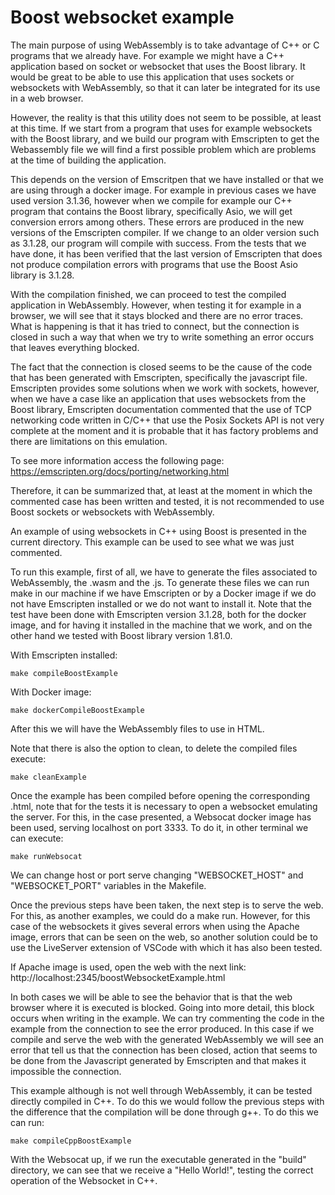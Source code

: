 # Boost websocket example

The main purpose of using WebAssembly is to take advantage of C++ or C programs that we already have. For example we might have a C++ application based on socket or websocket that uses the Boost library. It would be great to be able to use this application that uses sockets or websockets with WebAssembly, so that it can later be integrated for its use in a web browser.

However, the reality is that this utility does not seem to be possible, at least at this time. If we start from a program that uses for example websockets with the Boost library, and we build our program with Emscripten to get the Webassembly file we will find a first possible problem which are problems at the time of building the application.

This depends on the version of Emscritpen that we have installed or that we are using through a docker image. For example in previous cases we have used version 3.1.36, however when we compile for example our C++ program that contains the Boost library, specifically Asio, we will get conversion errors among others. These errors are produced in the new versions of the Emscripten compiler. If we change to an older version such as 3.1.28, our program will compile with success. From the tests that we have done, it has been verified that the last version of Emscripten that does not produce compilation errors with programs that use the Boost Asio library is 3.1.28.

With the compilation finished, we can proceed to test the compiled application in WebAssembly. However, when testing it for example in a browser, we will see that it stays blocked and there are no error traces. What is happening is that it has tried to connect, but the connection is closed in such a way that when we try to write something an error occurs that leaves everything blocked.

The fact that the connection is closed seems to be the cause of the code that has been generated with Emscripten, specifically the javascript file. Emscripten provides some solutions when we work with sockets, however, when we have a case like an application that uses websockets from the Boost library, Emscripten documentation commented that the use of TCP networking code written in C/C++ that use the Posix Sockets API is not very complete at the moment and it is probable that it has factory problems and there are limitations on this emulation.

To see more information access the following page: https://emscripten.org/docs/porting/networking.html

Therefore, it can be summarized that, at least at the moment in which the commented case has been written and tested, it is not recommended to use Boost sockets or websockets with WebAssembly.

An example of using websockets in C++ using Boost is presented in the current directory. This example can be used to see what we was just commented.

To run this example, first of all, we have to generate the files associated to WebAssembly, the .wasm and the .js. To generate these files we can run make in our machine if we have Emscripten or by a Docker image if we do not have Emscripten installed or we do not want to install it. Note that the test have been done with Emscripten version 3.1.28, both for the docker image, and for having it installed in the machine that we work, and on the other hand we tested with Boost library version 1.81.0.

With Emscripten installed:

```shell
make compileBoostExample
```

With Docker image:

```shell
make dockerCompileBoostExample
```

After this we will have the WebAssembly files to use in HTML.

Note that there is also the option to clean, to delete the compiled files execute:

```shell
make cleanExample
```

Once the example has been compiled before opening the corresponding .html, note that for the tests it is necessary to open a websocket emulating the server. For this, in the case presented, a Websocat docker image has been used, serving localhost on port 3333. To do it, in other terminal we can execute:

```shell
make runWebsocat
```

We can change host or port serve changing "WEBSOCKET_HOST" and "WEBSOCKET_PORT" variables in the Makefile.

Once the previous steps have been taken, the next step is to serve the web. For this, as another examples, we could do a make run. However, for this case of the websockets it gives several errors when using the Apache image, errors that can be seen on the web, so another solution could be to use the LiveServer extension of VSCode with which it has also been tested.

If Apache image is used, open the web with the next link:
http://localhost:2345/boostWebsocketExample.html

In both cases we will be able to see the behavior that is that the web browser where it is executed is blocked. Going into more detail, this block occurs when writing in the example. We can try commenting the code in the example from the connection to see the error produced. In this case if we compile and serve the web with the generated WebAssembly we will see an error that tell us that the connection has been closed, action that seems to be done from the Javascript generated by Emscripten and that makes it impossible the connection.

This example although is not well through WebAssembly, it can be tested directly compiled in C++. To do this we would follow the previous steps with the difference that the compilation will be done through g++. To do this we can run:

```shell
make compileCppBoostExample
```

With the Websocat up, if we run the executable generated in the "build" directory, we can see that we receive a "Hello World!", testing the correct operation of the Websocket in C++.